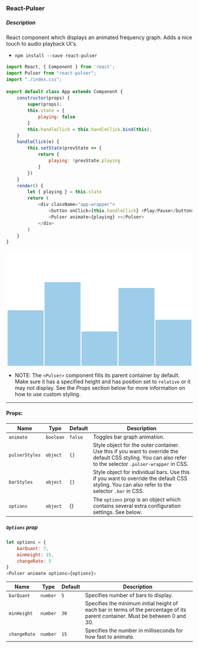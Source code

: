 ### React-Pulser

##### Description
React component which displays an animated frequency graph. Adds a nice touch to audio playback UI's.

- `npm install --save react-pulser`

```javascript
import React, { Component } from 'react';
import Pulser from "react-pulser";
import "./index.css";

export default class App extends Component {
    constructor(props) {
        super(props);
        this.state = {
            playing: false
        }
        this.handleClick = this.handleClick.bind(this);
    }
    handleClick(e) {
        this.setState(prevState => {
            return {
                playing: !prevState.playing
            }
        })
    }
    render() {
        let { playing } = this.state
        return (
            <div className="app-wrapper">
                <button onClick={this.handleClick} >Play/Pause</button>
                <Pulser animate={playing} ></Pulser>
            </div>
        )
    }
}
```
![react-pulser demo](demo.png "demo screenshot of react-pulser")
- NOTE: The `<Pulser>` component fills its parent container by default. Make sure it has a specified height and has position set to `relative` or it may not display. See the *Props* section below for more information on how to use custom styling.
---
#### Props:

**Name** | **Type** | **Default** | **Description** 
----- | ------- | ----- | -------
`animate` | `boolean` | `false` | Toggles bar graph animation.
`pulserStyles` | `object` | `{}` | Style object for the outer container. Use this if you want to override the default CSS styling. You can also refer to the selector `.pulser-wrapper` in CSS.
`barStyles` | `object` | `{}` | Style object for individual bars. Use this if you want to override the default CSS styling. You can also refer to the selector `.bar` in CSS.
`options` | `object` | {} | The `options` prop is an object which contains several extra configuration settings. See below.

##### `Options` prop
```javascript
let options = {
    barQuant: 7,
    minHeight: 15,
    changeRate: 5
}
<Pulser animate options={options}>
```
**Name** | **Type** | **Default** | **Description** 
----- | ------- | ----- | -------
`barQuant` | `number` | `5` | Specifies number of bars to display.
`minHeight` | `number` | `30` | Specifies the minimum initial height of each bar in terms of the percentage of its parent container. Must be between 0 and 30.
`changeRate` | `number` | `15` | Specifies the number in milliseconds for how fast to animate.

